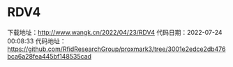 # RDV4
下载地址：http://www.wangk.cn/2022/04/23/RDV4
代码日期：2022-07-24 00:08:33
代码地址：https://github.com/RfidResearchGroup/proxmark3/tree/3001e2edce2db476bca6a28fea445bf148535cad
